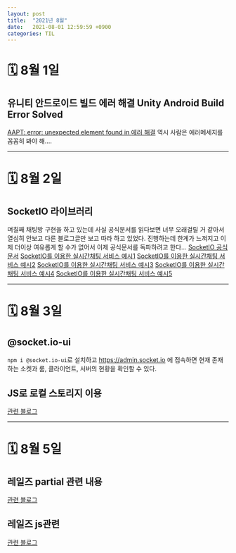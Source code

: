 ```yaml
---
layout: post
title:  "2021년 8월"
date:   2021-08-01 12:59:59 +0900
categories: TIL
---
```


# 🗓 8월 1일
## 유니티 안드로이드 빌드 에러 해결 Unity Android Build Error Solved
[AAPT: error: unexpected element found in 에러 해결](https://ajh322.tistory.com/294)
역시 사람은 에러메세지를 꼼꼼히 봐야 해....

---

# 🗓 8월 2일
## SocketIO 라이브러리
며칠째 채팅방 구현을 하고 있는데 사실 공식문서를 읽다보면 너무 오래걸릴 거 같아서 열심히 안보고 다른 블로그글만 보고 따라 하고 있었다.
진행하는데 한계가 느껴지고 이제 더이상 여유롭게 할 수가 없어서 이제 공식문서를 독파하려고 한다...
[SocketIO 공식문서](https://socket.io/)
[SocketIO를 이용한 실시간채팅 서비스 예시1](https://github.com/aamirjaved844/ReactSocketChat)
[SocketIO를 이용한 실시간채팅 서비스 예시2](https://github.com/safak/youtube/tree/chat-app)
[SocketIO를 이용한 실시간채팅 서비스 예시3](https://www.fullstacklabs.co/blog/chat-application-react-express-socket-io)
[SocketIO를 이용한 실시간채팅 서비스 예시4](https://github.com/WebDevSimplified/Realtime-Chat-App-With-Rooms)
[SocketIO를 이용한 실시간채팅 서비스 예시5](https://github.com/WebDevSimplified/Realtime-Simple-Chat-App)

---

# 🗓 8월 3일
## @socket.io-ui
```npm i @socket.io-ui```로 설치하고 https://admin.socket.io 에 접속하면 현재 존재하는 소켓과 룸, 클라이언트, 서버의 현황을 확인할 수 있다.

## JS로 로컬 스토리지 이용
[관련 블로그](https://www.daleseo.com/js-web-storage/)

---

# 🗓 8월 5일
## 레일즈 partial 관련 내용
[관련 블로그](https://flearning-blog.tistory.com/39?category=646783)

## 레일즈 js관련
[관련 블로그](https://brandonhilkert.com/blog/page-specific-javascript-in-rails/)

